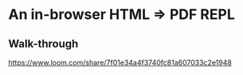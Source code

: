 # An in-browser HTML => PDF REPL

## Walk-through
https://www.loom.com/share/7f01e34a4f3740fc81a607033c2e1948
